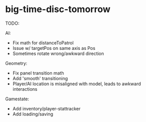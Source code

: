 # big-time-disc-tomorrow
TODO:

AI:
- Fix math for distanceToPatrol
- Issue w/ targetPos on same axis as Pos
- Sometimes rotate wrong/awkward direction

Geometry:
- Fix panel transition math
- Add 'smooth' transitioning
- Player/AI location is misaligned with model, leads to awkward interactions

Gamestate:
- Add inventory/player-stattracker
- Add loading/saving